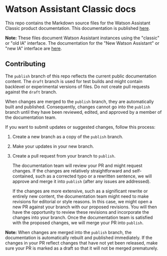 # Watson Assistant Classic docs

This repo contains the Markdown source files for the Watson Assistant Classic product documentation. This documentation is published [here](https://cloud.ibm.com/docs/services/assistant/index.html#about).

**Note:** These files document Watson Assistant instances using the "classic" or "old IA" interface. The documentation for the "New Watson Assistant" or "new IA" interface are [here](https://github.ibm.com/cloud-api-docs/watson-assistant).


## Contributing

The `publish` branch of this repo reflects the current public documentation content. The `draft` branch is used for test builds and might contain backlevel or experimental versions of files. Do not create pull requests against the `draft` branch.

When changes are merged to the `publish` branch, they are automatically built and published. Consequently, changes cannot go into the `publish` branch until they have been reviewed, edited, and approved by a member of the documentation team.

If you want to submit updates or suggested changes, follow this process:

1. Create a new branch as a copy of the `publish` branch.

1. Make your updates in your new branch.

1. Create a pull request from your branch to `publish`.

    The documentation team will review your PR and might request changes. If the changes are relatively straightforward and self-contained, such as a corrected typo or a rewritten sentence, we will approve and merge it into `publish` (after any issues are addressed).

    If the changes are more extensive, such as a significant rewrite or entirely new content, the documentation team might need to make revisions for editorial or style reasons. In this case, we might open a new PR against your branch with our proposed revisions. You will then have the opportunity to review these revisions and incorporate the changes into your branch. Once the documentation team is satisfied with the proposed changes, we will merge your PR into `publish`.

**Note:** When changes are merged into the `publish` branch, the documentation is automatically rebuilt and published immediately. If the changes in your PR reflect changes that have not yet been released, make sure your PR is marked as a draft so that it will not be merged prematurely.
